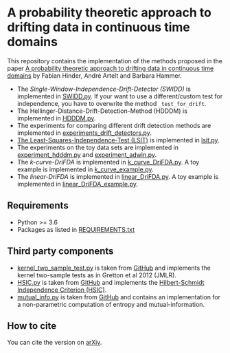 # A probability theoretic approach to drifting data in continuous time domains

This repository contains the implementation of the methods proposed in the paper [A probability theoretic approach to drifting data in continuous time domains](Paper.pdf) by Fabian Hinder, André Artelt and Barbara Hammer.
- The *Single-Window-Independence-Drift-Detector (SWIDD)* is implemented in [SWIDD.py](SWIDD.py). If your want to use a different/custom test for independence, you have to overwrite the method `_test_for_drift`.
- The Hellinger-Distance-Drift-Detection-Method (HDDDM) is implemented in [HDDDM.py](HDDDM.py).
- The experiments for comparing different drift detection methods are implemented in [experiments_drift_detectors.py](experiments_drift_detectors.py).
- [The Least-Squares-Independence-Test (LSIT)](http://www.ms.k.u-tokyo.ac.jp/2011/LSIT.pdf) is implemented in [lsit.py](lsit.py).
- The experiments on the toy data sets are implemented in [experiment_hdddm.py](experiment_hdddm.py) and [experiment_adwin.py](experiment_adwin.py).
- The *k-curve-DriFDA* is implemented in [k_curve_DriFDA.py](k_curve_DriFDA.py). A toy example is implemented in [k_curve_example.py](k_curve_example.py).
- The *linear-DriFDA* is implemented in [linear_DriFDA.py](linear_DriFDA.py). A toy example is implemented in [linear_DriFDA_example.py](linear_DriFDA_example.py).

## Requirements

- Python >= 3.6
- Packages as listed in [REQUIREMENTS.txt](REQUIREMENTS.txt)

## Third party components

- [kernel_two_sample_test.py](https://github.com/emanuele/kernel_two_sample_test/blob/master/kernel_two_sample_test.py) is taken from [GitHub](https://github.com/emanuele/kernel_two_sample_test) and implements the kernel two-sample tests as in Gretton et al 2012 (JMLR).
- [HSIC.py](https://raw.githubusercontent.com/amber0309/HSIC/master/HSIC.py) is taken from [GitHub](https://github.com/amber0309/HSIC) and implements the [Hilbert-Schmidt Independence Criterion (HSIC)](http://papers.nips.cc/paper/3201-a-kernel-statistical-test-of-independence.pdf).
- [mutual_info.py](mutual_info.py) is taken from [GitHub](https://gist.github.com/GaelVaroquaux/ead9898bd3c973c40429) and contains an implementation for a non-parametric computation of entropy and mutual-information.


## How to cite

You can cite the version on [arXiv](TODO).
